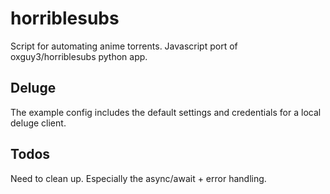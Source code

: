 # horriblesubs
Script for automating anime torrents. Javascript port of oxguy3/horriblesubs python app.

## Deluge
The example config includes the default settings and credentials for a local deluge client.

## Todos
Need to clean up. Especially the async/await + error handling.